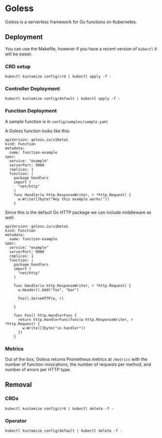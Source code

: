 # Goless

Goless is a serverless framework for Go functions on Kubernetes.

## Deployment

You can use the Makefile, however if you have a recent version of `kubectl` it will be easier.

### CRD setup

`kubectl kustomize config/crd | kubectl apply -f -`

### Controller Deployment

`kubectl kustomize config/default | kubectl apply -f -`

### Function Deployment

A sample function is in `config/samples/sample.yaml`


A Goless function looks like this:

```
apiVersion: goless.io/v1beta1
kind: Function
metadata:
  name: function-example
spec:
  service: "example"
  serverPort: 9000
  replicas: 1
  function: |
    package handlers
    import (
      "net/http"
    )
    func Handler(w http.ResponseWriter, r *http.Request) {
      w.Write([]byte("Hey this example works!"))
    }
```

Since this is the default Go HTTP package we can include middleware as well:

```
apiVersion: goless.io/v1beta1
kind: Function
metadata:
  name: function-example
spec:
  service: "example"
  serverPort: 9000
  replicas: 1
  function: |
    package handlers
    import (
      "net/http"
    )

    func Handler(w http.ResponseWriter, r *http.Request) {
      w.Header().Add("foo", "bar")

      Foo().ServeHTTP(w, r)

    }

    func Foo() http.HandlerFunc {
      return http.HandlerFunc(func(w http.ResponseWriter, r *http.Request) {
        w.Write([]byte("in handler"))
      })
    }
```

### Metrics

Out of the box, Goless returns Prometheus metrics at `/metrics` with the number of function invocations, the number of requests per method, and number of errors per HTTP type.

## Removal

### CRDs

`kubectl kustomize config/crd | kubectl delete -f -`

### Operator

`kubectl kustomize config/default | kubectl delete -f -`